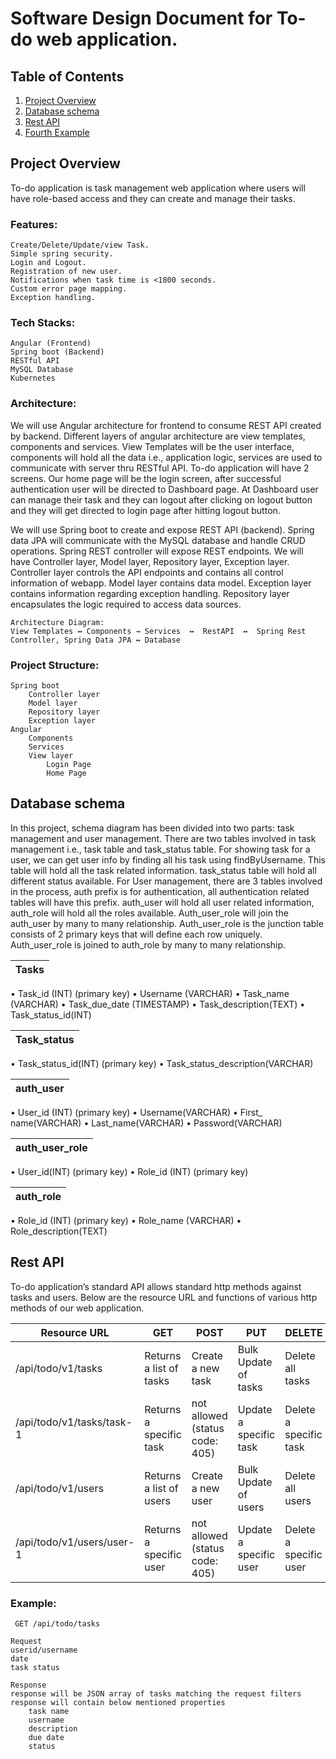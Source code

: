 # Software Design Document for To-do web application.

## Table of Contents
1. [Project Overview](##Project)
2. [Database schema](##example2)
3. [Rest API](##third-example)
4. [Fourth Example](##fourth-example)

## Project Overview
To-do application is task management web application where users will have role-based access and they can create and manage their tasks.
### Features: 
    Create/Delete/Update/view Task.
	Simple spring security.
	Login and Logout.
	Registration of new user.
	Notifications when task time is <1800 seconds.
	Custom error page mapping.
	Exception handling.
### Tech Stacks:
    Angular (Frontend)
	Spring boot (Backend)
	RESTful API 
	MySQL Database
	Kubernetes
### Architecture:
We will use Angular architecture for frontend to consume REST API created by backend. Different layers of angular architecture are view templates, components and services. View Templates will be the user interface, components will hold all the data i.e., application logic, services are used to communicate with server thru RESTful API. To-do application will have 2 screens.
Our home page will be the login screen, after successful authentication user will be directed to Dashboard page.
At Dashboard user can manage their task and they can logout after clicking on logout button and they will get directed to login page after hitting logout button.

We will use Spring boot to create and expose REST API (backend). Spring data JPA will communicate with the MySQL database and handle CRUD operations. Spring REST controller will expose REST endpoints. 
We will have Controller layer, Model layer, Repository layer, Exception layer. Controller layer controls the API endpoints and contains all control information of webapp. Model layer contains data model. Exception layer contains information regarding exception handling. Repository layer encapsulates the logic required to access data sources.
```
Architecture Diagram:
View Templates ↔ Components → Services  ↔  RestAPI  ↔  Spring Rest Controller, Spring Data JPA ↔ Database
```

### Project Structure:
    Spring boot
		Controller layer
		Model layer
		Repository layer
		Exception layer
	Angular
		Components
		Services
		View layer
			Login Page
			Home Page

## Database schema
In this project, schema diagram has been divided into two parts: task management and user management.
There are two tables involved in task management i.e., task table and task_status table. For showing task for a user, we can get user info by finding all his task using findByUsername. This table will hold all the task related information. task_status table will hold all different status available.
For User management, there are 3 tables involved in the process, auth prefix is for authentication, all authentication related tables will have this prefix. auth_user will hold all user related information, auth_role will hold all the roles available. Auth_user_role will join the auth_user by many to many relationship. Auth_user_role is the junction table consists of 2 primary keys that will define each row uniquely. Auth_user_role is joined to auth_role by many to many relationship.  

|Tasks|
|----|
•	Task_id (INT) (primary key)
•	Username (VARCHAR)
•	Task_name (VARCHAR)
•	Task_due_date (TIMESTAMP)
•	Task_description(TEXT)
•	Task_status_id(INT)

|Task_status|
|--|
•	Task_status_id(INT) (primary key)
•	Task_status_description(VARCHAR)



|auth_user|
|------|
•	User_id (INT) (primary key)
•	Username(VARCHAR)
•	First_ name(VARCHAR)
•	Last_name(VARCHAR)
•	Password(VARCHAR)     


|auth_user_role|
|------|
•	User_id(INT) (primary key)
•	Role_id (INT) (primary key)

|auth_role|
|------|
•	Role_id (INT) (primary key)
•	Role_name (VARCHAR)
•	Role_description(TEXT)


## Rest API  

To-do application’s standard API allows standard http methods against tasks and users. Below are the resource URL and functions of various http methods of our web application.

|Resource URL|GET|POST|PUT|DELETE|
|------------|-----|-----|-----|---------|
/api/todo/v1/tasks | Returns a list of tasks| Create a new task|Bulk Update of tasks|Delete all tasks
|/api/todo/v1/tasks/task-1| Returns a specific task|not allowed (status code: 405)|Update a specific task|Delete a specific task|
/api/todo/v1/users | Returns a list of users| Create a new user|Bulk Update of users|Delete all users
|/api/todo/v1/users/user-1| Returns a specific user|not allowed (status code: 405)|Update a specific user|Delete a specific user|

### Example:
``` GET /api/todo/tasks```

    Request
    userid/username
    date
    task status

```
Response
response will be JSON array of tasks matching the request filters
response will contain below mentioned properties
    task name
    username
    description
    due date
    status

```




